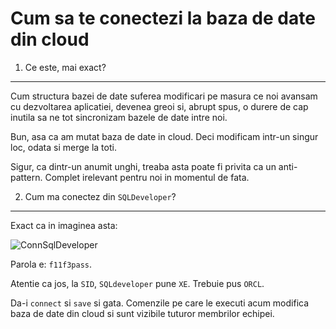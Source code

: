 Cum sa te conectezi la baza de date din cloud
=============================================

1. Ce este, mai exact?
----------------------

Cum structura bazei de date suferea modificari pe masura ce noi
avansam cu dezvoltarea aplicatiei, devenea greoi si, abrupt spus,
o durere de cap inutila sa ne tot sincronizam bazele de date 
intre noi.

Bun, asa ca am mutat baza de date in cloud. Deci modificam intr-un
singur loc, odata si merge la toti. 

Sigur, ca dintr-un anumit unghi, treaba asta poate fi privita ca un
anti-pattern. Complet irelevant pentru noi in momentul de fata.

2. Cum ma conectez din `SQLDeveloper`?
--------------------------------------

Exact ca in imaginea asta:

![ConnSqlDeveloper](/imgs/connection.png)

Parola e: `f11f3pass`. 

Atentie ca jos, la `SID`, `SQLdeveloper` pune `XE`. Trebuie pus `ORCL`.

Da-i `connect` si `save` si gata. Comenzile pe care le executi acum
modifica baza de date din cloud si sunt vizibile tuturor membrilor echipei.
